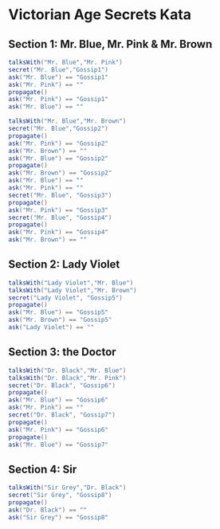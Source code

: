 # Victorian Age Secrets Kata

## Section 1: Mr. Blue, Mr. Pink & Mr. Brown

```java
talksWith("Mr. Blue","Mr. Pink")
secret("Mr. Blue","Gossip1")
ask("Mr. Blue") == "Gossip1"
ask("Mr. Pink") == ""
propagate()
ask("Mr. Pink") == "Gossip1"
ask("Mr. Blue") == ""
```

```java
talksWith("Mr. Blue","Mr. Brown")
secret("Mr. Blue","Gossip2")
propagate()
ask("Mr. Pink") == "Gossip2"
ask("Mr. Brown") == ""
ask("Mr. Blue") == "Gossip2"
propagate()
ask("Mr. Brown") == "Gossip2"
ask("Mr. Blue") == ""
ask("Mr. Pink") == ""
secret("Mr. Blue", "Gossip3")
propagate()
ask("Mr. Pink") == "Gossip3"
secret("Mr. Blue", "Gossip4")
propagate()
ask("Mr. Pink") == "Gossip4"
ask("Mr. Brown") == ""
```

## Section 2: Lady Violet

```java
talksWith("Lady Violet","Mr. Blue")
talksWith("Lady Violet","Mr. Brown")
secret("Lady Violet", "Gossip5")
propagate()
ask("Mr. Blue") == "Gossip5"
ask("Mr. Brown") == "Gossip5"
ask("Lady Violet") == ""
```

## Section 3: the Doctor

```java
talksWith("Dr. Black","Mr. Blue")
talksWith("Dr. Black","Mr. Pink")
secret("Dr. Black", "Gossip6")
propagate()
ask("Mr. Blue") == "Gossip6"
ask("Mr. Pink") == ""
secret("Dr. Black", "Gossip7")
propagate()
ask("Mr. Pink") == "Gossip6"
propagate()
ask("Mr. Blue") == "Gossip7"
```

## Section 4: Sir

```java
talksWith("Sir Grey","Dr. Black")
secret("Sir Grey", "Gossip8")
propagate()
ask("Dr. Black") == ""
ask("Sir Grey") == "Gossip8"
```